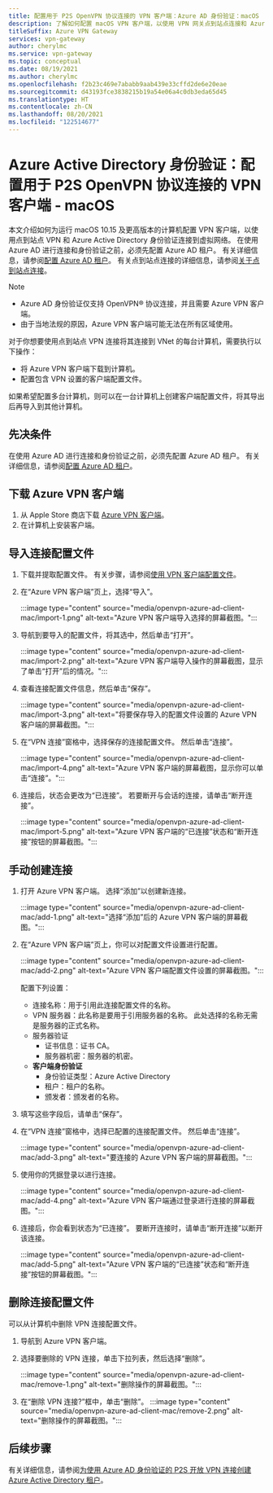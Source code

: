 ```yaml
---
title: 配置用于 P2S OpenVPN 协议连接的 VPN 客户端：Azure AD 身份验证：macOS
description: 了解如何配置 macOS VPN 客户端，以使用 VPN 网关点到站点连接和 Azure Active Directory 身份验证连接到虚拟网络。
titleSuffix: Azure VPN Gateway
services: vpn-gateway
author: cherylmc
ms.service: vpn-gateway
ms.topic: conceptual
ms.date: 08/19/2021
ms.author: cherylmc
ms.openlocfilehash: f2b23c469e7ababb9aab439e33cffd2de6e20eae
ms.sourcegitcommit: d43193fce3838215b19a54e06a4c0db3eda65d45
ms.translationtype: HT
ms.contentlocale: zh-CN
ms.lasthandoff: 08/20/2021
ms.locfileid: "122514677"
---
```

# <a name="azure-active-directory-authentication-configure-a-vpn-client-for-p2s-openvpn-protocol-connections---macos"></a>Azure Active Directory 身份验证：配置用于 P2S OpenVPN 协议连接的 VPN 客户端 - macOS

本文介绍如何为运行 macOS 10.15 及更高版本的计算机配置 VPN 客户端，以使用点到站点 VPN 和 Azure Active Directory 身份验证连接到虚拟网络。 在使用 Azure AD 进行连接和身份验证之前，必须先配置 Azure AD 租户。 有关详细信息，请参阅[配置 Azure AD 租户](openvpn-azure-ad-tenant.md)。 有关点到站点连接的详细信息，请参阅[关于点到站点连接](point-to-site-about.md)。

> [!NOTE]
> * Azure AD 身份验证仅支持 OpenVPN® 协议连接，并且需要 Azure VPN 客户端。
> * 由于当地法规的原因，Azure VPN 客户端可能无法在所有区域使用。
>

对于你想要使用点到站点 VPN 连接将其连接到 VNet 的每台计算机，需要执行以下操作：
 
* 将 Azure VPN 客户端下载到计算机。
* 配置包含 VPN 设置的客户端配置文件。 

如果希望配置多台计算机，则可以在一台计算机上创建客户端配置文件，将其导出后再导入到其他计算机。

## <a name="prerequisites"></a>先决条件

在使用 Azure AD 进行连接和身份验证之前，必须先配置 Azure AD 租户。 有关详细信息，请参阅[配置 Azure AD 租户](openvpn-azure-ad-tenant.md)。

## <a name="to-download-the-azure-vpn-client"></a><a name="download"></a>下载 Azure VPN 客户端

1. 从 Apple Store 商店下载 [Azure VPN 客户端](https://apps.apple.com/us/app/azure-vpn-client/id1553936137)。
1. 在计算机上安装客户端。

## <a name="to-import-a-connection-profile"></a><a name="import"></a>导入连接配置文件

1. 下载并提取配置文件。 有关步骤，请参阅[使用 VPN 客户端配置文件](about-vpn-profile-download.md)。
1. 在“Azure VPN 客户端”页上，选择“导入”。

   :::image type="content" source="media/openvpn-azure-ad-client-mac/import-1.png" alt-text="Azure VPN 客户端导入选择的屏幕截图。":::
1. 导航到要导入的配置文件，将其选中，然后单击“打开”。

   :::image type="content" source="media/openvpn-azure-ad-client-mac/import-2.png" alt-text="Azure VPN 客户端导入操作的屏幕截图，显示了单击“打开”后的情况。":::
1. 查看连接配置文件信息，然后单击“保存”。

   :::image type="content" source="media/openvpn-azure-ad-client-mac/import-3.png" alt-text="将要保存导入的配置文件设置的 Azure VPN 客户端的屏幕截图。":::
1. 在“VPN 连接”窗格中，选择保存的连接配置文件。 然后单击“连接”。 

   :::image type="content" source="media/openvpn-azure-ad-client-mac/import-4.png" alt-text="Azure VPN 客户端的屏幕截图，显示你可以单击“连接”。":::
1. 连接后，状态会更改为“已连接”。 若要断开与会话的连接，请单击“断开连接”。

   :::image type="content" source="media/openvpn-azure-ad-client-mac/import-5.png" alt-text="Azure VPN 客户端的“已连接”状态和“断开连接”按钮的屏幕截图。":::

## <a name="to-create-a-connection-manually"></a><a name="manual"></a>手动创建连接

1. 打开 Azure VPN 客户端。 选择“添加”以创建新连接。

   :::image type="content" source="media/openvpn-azure-ad-client-mac/add-1.png" alt-text="选择“添加”后的 Azure VPN 客户端的屏幕截图。":::

1. 在“Azure VPN 客户端”页上，你可以对配置文件设置进行配置。

   :::image type="content" source="media/openvpn-azure-ad-client-mac/add-2.png" alt-text="Azure VPN 客户端配置文件设置的屏幕截图。":::

   配置下列设置：

   * 连接名称：用于引用此连接配置文件的名称。
   * VPN 服务器：此名称是要用于引用服务器的名称。 此处选择的名称无需是服务器的正式名称。
   * 服务器验证
     * 证书信息：证书 CA。
     * 服务器机密：服务器的机密。
   * **客户端身份验证**
     * 身份验证类型：Azure Active Directory
     * 租户：租户的名称。
     * 颁发者：颁发者的名称。
1. 填写这些字段后，请单击“保存”。
1. 在“VPN 连接”窗格中，选择已配置的连接配置文件。 然后单击“连接”。 

   :::image type="content" source="media/openvpn-azure-ad-client-mac/add-3.png" alt-text="要连接的 Azure VPN 客户端的屏幕截图。":::
1. 使用你的凭据登录以进行连接。

   :::image type="content" source="media/openvpn-azure-ad-client-mac/add-4.png" alt-text="Azure VPN 客户端通过登录进行连接的屏幕截图。":::
1. 连接后，你会看到状态为“已连接”。 要断开连接时，请单击“断开连接”以断开该连接。

   :::image type="content" source="media/openvpn-azure-ad-client-mac/add-5.png" alt-text="Azure VPN 客户端的“已连接”状态和“断开连接”按钮的屏幕截图。":::

## <a name="to-remove-a-connection-profile"></a><a name="remove"></a>删除连接配置文件

可以从计算机中删除 VPN 连接配置文件。 

1. 导航到 Azure VPN 客户端。
1. 选择要删除的 VPN 连接，单击下拉列表，然后选择“删除”。

   :::image type="content" source="media/openvpn-azure-ad-client-mac/remove-1.png" alt-text="删除操作的屏幕截图。":::
1. 在“删除 VPN 连接?”框中，单击“删除”。
   :::image type="content" source="media/openvpn-azure-ad-client-mac/remove-2.png" alt-text="删除操作的屏幕截图。":::

## <a name="next-steps"></a>后续步骤

有关详细信息，请参阅[为使用 Azure AD 身份验证的 P2S 开放 VPN 连接创建 Azure Active Directory 租户](openvpn-azure-ad-tenant.md)。
